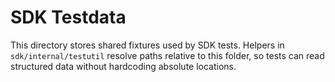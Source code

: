 # SDK Testdata

This directory stores shared fixtures used by SDK tests. Helpers in `sdk/internal/testutil` resolve paths relative to this folder, so tests can read structured data without hardcoding absolute locations.
